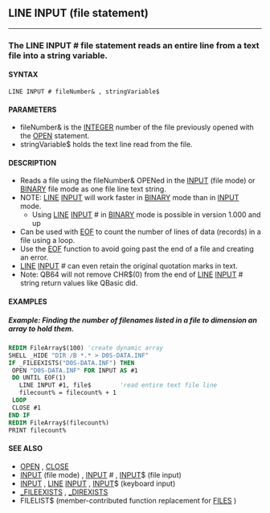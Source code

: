 ## LINE INPUT (file statement)
---

### The LINE INPUT # file statement reads an entire line from a text file into a string variable.

#### SYNTAX

`LINE INPUT # fileNumber& , stringVariable$`

#### PARAMETERS
* fileNumber& is the [INTEGER](./INTEGER.md) number of the file previously opened with the [OPEN](./OPEN.md) statement.
* stringVariable$ holds the text line read from the file.


#### DESCRIPTION
* Reads a file using the fileNumber& OPENed in the [INPUT](./INPUT.md) (file mode) or [BINARY](./BINARY.md) file mode as one file line text string.
* NOTE: [LINE](./LINE.md) [INPUT](./INPUT.md) will work faster in [BINARY](./BINARY.md) mode than in [INPUT](./INPUT.md) mode.
	* Using [LINE](./LINE.md) [INPUT](./INPUT.md) # in [BINARY](./BINARY.md) mode is possible in version 1.000 and up
* Can be used with [EOF](./EOF.md) to count the number of lines of data (records) in a file using a loop.
* Use the [EOF](./EOF.md) function to avoid going past the end of a file and creating an error.
* [LINE](./LINE.md) [INPUT](./INPUT.md) # can even retain the original quotation marks in text.
* Note: QB64 will not remove CHR$(0) from the end of [LINE](./LINE.md) [INPUT](./INPUT.md) # string return values like QBasic did.


#### EXAMPLES
##### Example: Finding the number of filenames listed in a file to dimension an array to hold them.
```vb
REDIM FileArray$(100) 'create dynamic array
SHELL _HIDE "DIR /B *.* > D0S-DATA.INF"
IF _FILEEXISTS("D0S-DATA.INF") THEN
 OPEN "D0S-DATA.INF" FOR INPUT AS #1
 DO UNTIL EOF(1)
   LINE INPUT #1, file$        'read entire text file line
   filecount% = filecount% + 1
 LOOP
 CLOSE #1
END IF
REDIM FileArray$(filecount%)
PRINT filecount%
```
  


#### SEE ALSO
* [OPEN](./OPEN.md) , [CLOSE](./CLOSE.md)
* [INPUT](./INPUT.md) (file mode) , [INPUT](./INPUT.md) # , [INPUT](./INPUT.md)$ (file input)
* [INPUT](./INPUT.md) , [LINE](./LINE.md) [INPUT](./INPUT.md) , [INPUT](./INPUT.md)$ (keyboard input)
* [_FILEEXISTS](./_FILEEXISTS.md) , [_DIREXISTS](./_DIREXISTS.md)
* FILELIST$ (member-contributed function replacement for [FILES](./FILES.md) )

